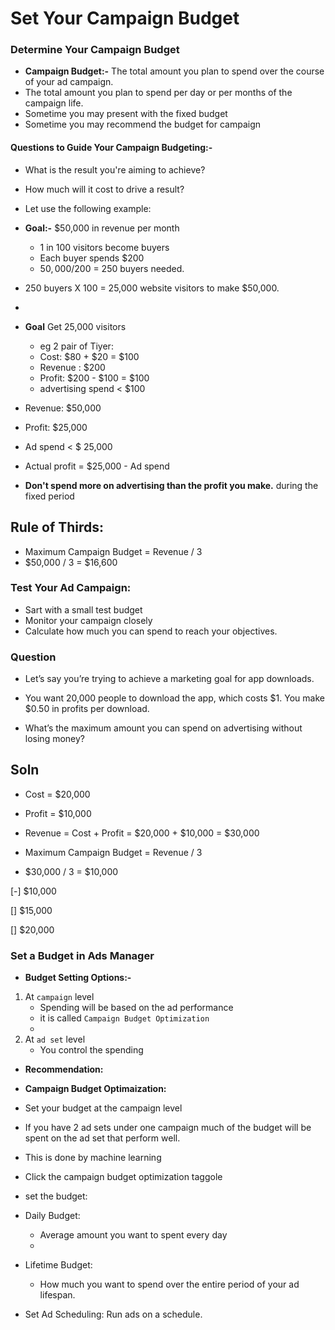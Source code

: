 # Set Your Campaign Budget

### Determine Your Campaign Budget

- **Campaign Budget:-** The total amount you plan to spend over the course of your ad campaign.
- The total amount you plan to spend per day or per months of the campaign life.
- Sometime you may present with the fixed budget
- Sometime you may recommend the budget for campaign

#### Questions to Guide Your Campaign Budgeting:-

- What is the result you're aiming to achieve?
- How much will it cost to drive a result?
- Let use the following example:

- **Goal:-** $50,000 in revenue per month

  - 1 in 100 visitors become buyers
  - Each buyer spends $200
  - $50,000/$200 = 250 buyers needed.

- 250 buyers X 100 = 25,000 website visitors to make $50,000.
-

- **Goal** Get 25,000 visitors
  - eg 2 pair of Tiyer:
  - Cost: $80 + $20 = $100
  - Revenue : $200
  - Profit: $200 - $100 = $100
  - advertising spend < $100

* Revenue: $50,000
* Profit: $25,000
* Ad spend < $ 25,000
* Actual profit = $25,000 - Ad spend

* **Don't spend more on advertising than the profit you make.** during the fixed period

## Rule of Thirds:

- Maximum Campaign Budget = Revenue / 3
- $50,000 / 3 = $16,600

### Test Your Ad Campaign:

- Sart with a small test budget
- Monitor your campaign closely
- Calculate how much you can spend to reach your objectives.

### Question

- Let’s say you’re trying to achieve a marketing goal for app downloads.

- You want 20,000 people to download the app, which costs $1. You make $0.50 in profits per download.

- What’s the maximum amount you can spend on advertising without losing money?

## Soln

- Cost = $20,000
- Profit = $10,000
- Revenue = Cost + Profit = $20,000 + $10,000 = $30,000

- Maximum Campaign Budget = Revenue / 3
- $30,000 / 3 = $10,000

[-] $10,000

[] $15,000

[] $20,000

### Set a Budget in Ads Manager

- **Budget Setting Options:-**

1. At `campaign` level
   - Spending will be based on the ad performance
   - it is called `Campaign Budget Optimization`
   -
2. At `ad set` level
   - You control the spending

- **Recommendation:**

* **Campaign Budget Optimaization:**

* Set your budget at the campaign level
* If you have 2 ad sets under one campaign much of the budget will be spent on the ad set that perform well.
* This is done by machine learning

* Click the campaign budget optimization taggole
* set the budget:
* Daily Budget:
  - Average amount you want to spent every day
  -
* Lifetime Budget:

  - How much you want to spend over the entire period of your ad lifespan.

* Set Ad Scheduling: Run ads on a schedule.
